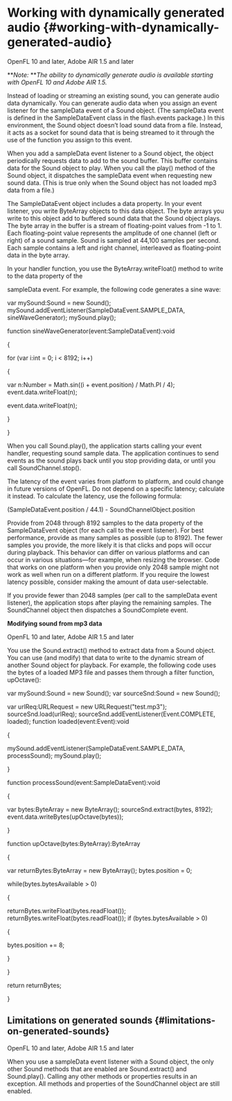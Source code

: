 # Working with dynamically generated audio {#working-with-dynamically-generated-audio}

OpenFL 10 and later, Adobe AIR 1.5 and later

**_Note:_ **_The ability to dynamically generate audio is available starting with OpenFL 10 and Adobe AIR 1.5._

Instead of loading or streaming an existing sound, you can generate audio data dynamically. You can generate audio data when you assign an event listener for the sampleData event of a Sound object. (The sampleData event is defined in the SampleDataEvent class in the flash.events package.) In this environment, the Sound object doesn’t load sound data from a file. Instead, it acts as a socket for sound data that is being streamed to it through the use of the function you assign to this event.

When you add a sampleData event listener to a Sound object, the object periodically requests data to add to the sound buffer. This buffer contains data for the Sound object to play. When you call the play() method of the Sound object, it dispatches the sampleData event when requesting new sound data. (This is true only when the Sound object has not loaded mp3 data from a file.)

The SampleDataEvent object includes a data property. In your event listener, you write ByteArray objects to this data object. The byte arrays you write to this object add to buffered sound data that the Sound object plays. The byte array in the buffer is a stream of floating-point values from -1 to 1\. Each floating-point value represents the amplitude of one channel (left or right) of a sound sample. Sound is sampled at 44,100 samples per second. Each sample contains a left and right channel, interleaved as floating-point data in the byte array.

In your handler function, you use the ByteArray.writeFloat() method to write to the data property of the

sampleData event. For example, the following code generates a sine wave:

var mySound:Sound = new Sound(); mySound.addEventListener(SampleDataEvent.SAMPLE_DATA, sineWaveGenerator); mySound.play();

function sineWaveGenerator(event:SampleDataEvent):void

{

for (var i:int = 0; i &lt; 8192; i++)

{

var n:Number = Math.sin((i + event.position) / Math.PI / 4); event.data.writeFloat(n);

event.data.writeFloat(n);

}

}

When you call Sound.play(), the application starts calling your event handler, requesting sound sample data. The application continues to send events as the sound plays back until you stop providing data, or until you call SoundChannel.stop().

The latency of the event varies from platform to platform, and could change in future versions of OpenFL. Do not depend on a specific latency; calculate it instead. To calculate the latency, use the following formula:

(SampleDataEvent.position / 44.1) - SoundChannelObject.position

Provide from 2048 through 8192 samples to the data property of the SampleDataEvent object (for each call to the event listener). For best performance, provide as many samples as possible (up to 8192). The fewer samples you provide, the more likely it is that clicks and pops will occur during playback. This behavior can differ on various platforms and can occur in various situations—for example, when resizing the browser. Code that works on one platform when you provide only 2048 sample might not work as well when run on a different platform. If you require the lowest latency possible, consider making the amount of data user-selectable.

If you provide fewer than 2048 samples (per call to the sampleData event listener), the application stops after playing the remaining samples. The SoundChannel object then dispatches a SoundComplete event.

**Modifying sound from mp3 data**

OpenFL 10 and later, Adobe AIR 1.5 and later

You use the Sound.extract() method to extract data from a Sound object. You can use (and modify) that data to write to the dynamic stream of another Sound object for playback. For example, the following code uses the bytes of a loaded MP3 file and passes them through a filter function, upOctave():

var mySound:Sound = new Sound(); var sourceSnd:Sound = new Sound();

var urlReq:URLRequest = new URLRequest(&quot;test.mp3&quot;); sourceSnd.load(urlReq); sourceSnd.addEventListener(Event.COMPLETE, loaded); function loaded(event:Event):void

{

mySound.addEventListener(SampleDataEvent.SAMPLE_DATA, processSound); mySound.play();

}

function processSound(event:SampleDataEvent):void

{

var bytes:ByteArray = new ByteArray(); sourceSnd.extract(bytes, 8192); event.data.writeBytes(upOctave(bytes));

}

function upOctave(bytes:ByteArray):ByteArray

{

var returnBytes:ByteArray = new ByteArray(); bytes.position = 0;

while(bytes.bytesAvailable &gt; 0)

{

returnBytes.writeFloat(bytes.readFloat()); returnBytes.writeFloat(bytes.readFloat()); if (bytes.bytesAvailable &gt; 0)

{

bytes.position += 8;

}

}

return returnBytes;

}

## Limitations on generated sounds {#limitations-on-generated-sounds}

OpenFL 10 and later, Adobe AIR 1.5 and later

When you use a sampleData event listener with a Sound object, the only other Sound methods that are enabled are Sound.extract() and Sound.play(). Calling any other methods or properties results in an exception. All methods and properties of the SoundChannel object are still enabled.